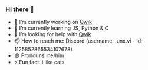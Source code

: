 ### Hi there 👋

- 🔭 I’m currently working on [Qwik](https://github.com/TRaya1n/qwik/)
- 🌱 I’m currently learning JS, Python & C
- 🤔 I’m looking for help with [Qwik](https://github.com/TRaya1n/qwik/)
- 📫 How to reach me: Discord (username: .unx.vi - Id: 1125852865534107678)
- 😄 Pronouns: he/him
- ⚡ Fun fact: i like cats
